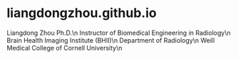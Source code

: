 # liangdongzhou.github.io
Liangdong Zhou Ph.D.\n
Instructor of Biomedical Engineering in Radiology\n
Brain Health Imaging Institute (BHII)\n
Department of Radiology\n
Weill Medical College of Cornell University\n


